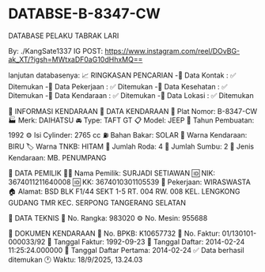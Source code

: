 # DATABSE-B-8347-CW
DATABASE PELAKU TABRAK LARI

By: ./KangSate1337
IG POST: https://www.instagram.com/reel/DOvBG-ak_XT/?igsh=MWtxaDF0aG10dHhxMQ==

lanjutan databasenya:
📈 RINGKASAN PENCARIAN
-📱 Data Kontak        : ✅ Ditemukan
-💼 Data Pekerjaan     : ✅ Ditemukan
-🏥 Data Kesehatan     : ✅ Ditemukan
-🚗 Data Kendaraan     : ✅ Ditemukan
-📍 Data Lokasi        : ✅ Ditemukan

🚗 INFORMASI KENDARAAN
🚙 DATA KENDARAAN
🔢 Plat Nomor: B-8347-CW
🏭 Merk: DAIHATSU
🚘 Type: TAFT GT
📋 Model: JEEP
📅 Tahun Pembuatan: 1992
⚙️ Isi Cylinder: 2765 cc
⛽ Bahan Bakar: SOLAR
🎨 Warna Kendaraan: BIRU
🏷️ Warna TNKB: HITAM
🛞 Jumlah Roda: 4
🔧 Jumlah Sumbu: 2
🚗 Jenis Kendaraan: MB. PENUMPANG

👤 DATA PEMILIK
👨‍💼 Nama Pemilik: SURJADI SETIAWAN
🆔 NIK: 3674011211640008
🆔 KK: 3674010301105539
💼 Pekerjaan: WIRASWASTA
🏠 Alamat: BSD BLK F1/44 SEKT 1-5 RT. 004 RW. 008 KEL. LENGKONG GUDANG TMR KEC. SERPONG TANGERANG SELATAN

🔧 DATA TEKNIS
🔗 No. Rangka: 983020
⚙️ No. Mesin: 955688

📄 DOKUMEN KENDARAAN
📘 No. BPKB: K10657732
🧾 No. Faktur: 01/130101-000033/92
📅 Tanggal Faktur: 1992-09-23
📝 Tanggal Daftar: 2014-02-24 11:25:24.000000
📅 Tanggal Daftar Pertama: 2014-02-24
✅ Data berhasil ditemukan
🕐 Waktu: 18/9/2025, 13.24.03
